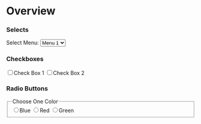 <h1 class="trailer-0">Overview</h1>


<h3 id="selects">Selects</h3>
<label>
Select Menu:
<select>
  <option value="">Menu 1</option>
  <option value="">Menu 2</option>
  <option value="">Menu 3</option>
  <option value="">Menu 4</option>
</select>
</label>

<h3 id="checkboxes">Checkboxes</h3>
<input type="checkbox" id="checkbox"><label for="checkbox">Check Box 1</label>
<input type="checkbox" id="checkbox2"><label for="checkbox2">Check Box 2</label>

<h3 id="radio-buttons">Radio Buttons</h3>

<fieldset>
<legend>Choose One Color</legend>
<input type="radio" name="color" value="blue" id="blue"><label for="blue">Blue</label>
<input type="radio" name="color" value="red" id="red"><label for="red">Red</label>
<input type="radio" name="color" value="green" id="green"><label for="green">Green</label>
</fieldset>